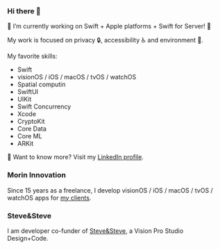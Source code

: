 ### Hi there 👋

🔭 I’m currently working on Swift + Apple platforms + Swift for Server! 

My work is focused on privacy 🔒, accessibility ♿️ and environment 🌱.

My favorite skills:

* Swift
* visionOS / iOS / macOS / tvOS / watchOS
* Spatial computin
* SwiftUI
* UIKit
* Swift Concurrency
* Xcode
* CryptoKit
* Core Data
* Core ML
* ARKit

🤔 Want to know more? Visit my [LinkedIn profile](https://www.linkedin.com/in/florentmorin/).

### Morin Innovation

Since 15 years as a freelance, I develop visionOS / iOS / macOS / tvOS / watchOS apps for [my clients](https://morin-innovation.com).

### Steve&Steve

I am developer co-funder of [Steve&Steve](https://steveandsteve.io), a Vision Pro Studio Design+Code.
